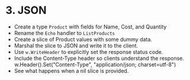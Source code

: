 # 3. JSON

- Create a type `Product` with fields for Name, Cost, and Quantity
- Rename the `Echo` handler to `ListProducts`
- Create a slice of Product values with some dummy data.
- Marshal the slice to JSON and write it to the client.
- Use `w.WriteHeader` to explicitly set the response status code.
- Include the Content-Type header so clients understand the response.
	w.Header().Set("Content-Type", "application/json; charset=utf-8")
- See what happens when a nil slice is provided.

